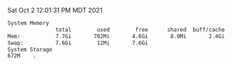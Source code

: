 Sat Oct  2 12:01:31 PM MDT 2021
```bash
System Memory
               total        used        free      shared  buff/cache   available
Mem:           7.7Gi       702Mi       4.6Gi       8.0Mi       2.4Gi       6.7Gi
Swap:          7.6Gi        12Mi       7.6Gi
System Storage
672M	.
```
